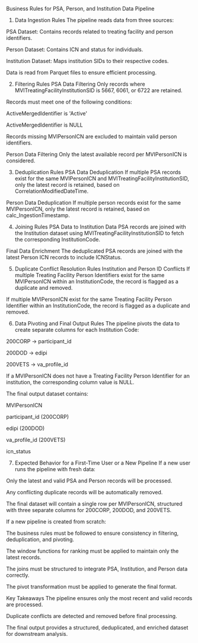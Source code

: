 Business Rules for PSA, Person, and Institution Data Pipeline
1. Data Ingestion Rules
The pipeline reads data from three sources:

PSA Dataset: Contains records related to treating facility and person identifiers.

Person Dataset: Contains ICN and status for individuals.

Institution Dataset: Maps institution SIDs to their respective codes.

Data is read from Parquet files to ensure efficient processing.

2. Filtering Rules
PSA Data Filtering
Only records where MVITreatingFacilityInstitutionSID is 5667, 6061, or 6722 are retained.

Records must meet one of the following conditions:

ActiveMergedIdentifier is 'Active'

ActiveMergedIdentifier is NULL

Records missing MVIPersonICN are excluded to maintain valid person identifiers.

Person Data Filtering
Only the latest available record per MVIPersonICN is considered.

3. Deduplication Rules
PSA Data Deduplication
If multiple PSA records exist for the same MVIPersonICN and MVITreatingFacilityInstitutionSID, only the latest record is retained, based on CorrelationModifiedDateTime.

Person Data Deduplication
If multiple person records exist for the same MVIPersonICN, only the latest record is retained, based on calc_IngestionTimestamp.

4. Joining Rules
PSA Data to Institution Data
PSA records are joined with the Institution dataset using MVITreatingFacilityInstitutionSID to fetch the corresponding InstitutionCode.

Final Data Enrichment
The deduplicated PSA records are joined with the latest Person ICN records to include ICNStatus.

5. Duplicate Conflict Resolution Rules
Institution and Person ID Conflicts
If multiple Treating Facility Person Identifiers exist for the same MVIPersonICN within an InstitutionCode, the record is flagged as a duplicate and removed.

If multiple MVIPersonICN exist for the same Treating Facility Person Identifier within an InstitutionCode, the record is flagged as a duplicate and removed.

6. Data Pivoting and Final Output Rules
The pipeline pivots the data to create separate columns for each Institution Code:

200CORP → participant_id

200DOD → edipi

200VETS → va_profile_id

If a MVIPersonICN does not have a Treating Facility Person Identifier for an institution, the corresponding column value is NULL.

The final output dataset contains:

MVIPersonICN

participant_id (200CORP)

edipi (200DOD)

va_profile_id (200VETS)

icn_status

7. Expected Behavior for a First-Time User or a New Pipeline
If a new user runs the pipeline with fresh data:

Only the latest and valid PSA and Person records will be processed.

Any conflicting duplicate records will be automatically removed.

The final dataset will contain a single row per MVIPersonICN, structured with three separate columns for 200CORP, 200DOD, and 200VETS.

If a new pipeline is created from scratch:

The business rules must be followed to ensure consistency in filtering, deduplication, and pivoting.

The window functions for ranking must be applied to maintain only the latest records.

The joins must be structured to integrate PSA, Institution, and Person data correctly.

The pivot transformation must be applied to generate the final format.

Key Takeaways
The pipeline ensures only the most recent and valid records are processed.

Duplicate conflicts are detected and removed before final processing.

The final output provides a structured, deduplicated, and enriched dataset for downstream analysis.
